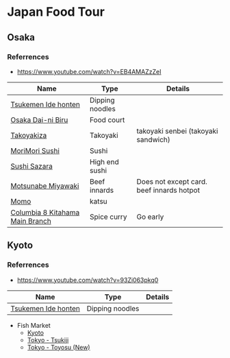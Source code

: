 # Japan Food Tour

## Osaka

### Referrences

- https://www.youtube.com/watch?v=EB4AMAZzZeI

| Name                                                                         | Type            | Details                                   |
| ---------------------------------------------------------------------------- | --------------- | ----------------------------------------- |
| [Tsukemen Ide honten](https://maps.app.goo.gl/XTgpT2HJwtiUgevk6)             | Dipping noodles |
| [Osaka Dai-ni Biru](https://maps.app.goo.gl/uEXUAZUwQWQKGo6b6)               | Food court      |
| [Takoyakiza](https://maps.app.goo.gl/MRwYzsGznezUmUZe7)                      | Takoyaki        | takoyaki senbei (takoyaki sandwich)       |
| [MoriMori Sushi](https://maps.app.goo.gl/j17h8S9cgsfwczGe7)                  | Sushi           |                                           |
| [Sushi Sazara](https://maps.app.goo.gl/JbxY3Py9SqqgRgXQ9)                    | High end sushi  |                                           |
| [Motsunabe Miyawaki](https://maps.app.goo.gl/gAFMH479GuHs8jRb9)              | Beef innards    | Does not except card. beef innards hotpot |
| [Momo](https://maps.app.goo.gl/ac2qF84hJ9d3LWjQ9)                            | katsu           |                                           |
| [Columbia 8 Kitahama Main Branch](https://maps.app.goo.gl/W4ktXqGDJQZhDFbr8) | Spice curry     | Go early                                  |

## Kyoto

### Referrences

- https://www.youtube.com/watch?v=93Zi063pkq0

| Name                                                             | Type            | Details |
| ---------------------------------------------------------------- | --------------- | ------- |
| [Tsukemen Ide honten](https://maps.app.goo.gl/XTgpT2HJwtiUgevk6) | Dipping noodles |

- Fish Market
  - [Kyoto](https://maps.app.goo.gl/J6So1fYi4ktFbTAg9)
  - [Tokyo - Tsukiji](https://maps.app.goo.gl/3wzGdxsiB3CjLp9V9)
  - [Tokyo - Toyosu (New)](https://g.co/kgs/Wosvcw3)
